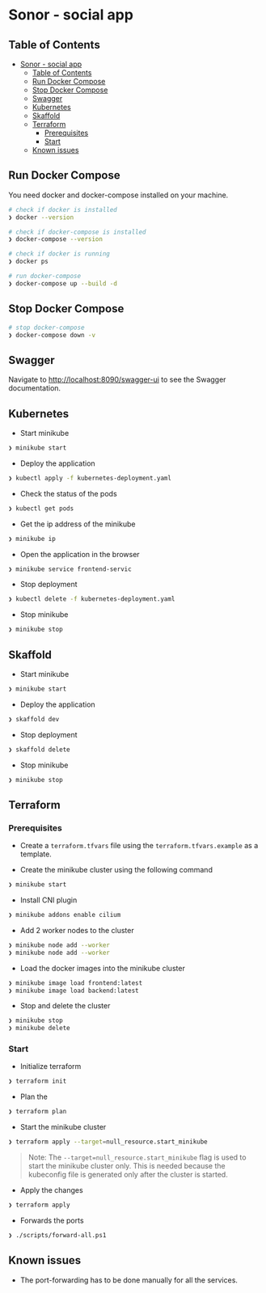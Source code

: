 # Sonor - social app

## Table of Contents

- [Sonor - social app](#sonor---social-app)
  - [Table of Contents](#table-of-contents)
  - [Run Docker Compose](#run-docker-compose)
  - [Stop Docker Compose](#stop-docker-compose)
  - [Swagger](#swagger)
  - [Kubernetes](#kubernetes)
  - [Skaffold](#skaffold)
  - [Terraform](#terraform)
    - [Prerequisites](#prerequisites)
    - [Start](#start)
  - [Known issues](#known-issues)

## Run Docker Compose

You need docker and docker-compose installed on your machine.

```bash
# check if docker is installed
❯ docker --version

# check if docker-compose is installed
❯ docker-compose --version

# check if docker is running
❯ docker ps

# run docker-compose
❯ docker-compose up --build -d
```
## Stop Docker Compose

```bash
# stop docker-compose
❯ docker-compose down -v
```

## Swagger

Navigate to [http://localhost:8090/swagger-ui](http://localhost:8090/swagger-ui) to see the Swagger documentation.


## Kubernetes

- Start minikube
```bash
❯ minikube start
```

- Deploy the application
```bash
❯ kubectl apply -f kubernetes-deployment.yaml
```

- Check the status of the pods
```bash
❯ kubectl get pods
```

- Get the ip address of the minikube
```bash
❯ minikube ip
```

- Open the application in the browser
```bash
❯ minikube service frontend-servic
```

- Stop deployment
```bash
❯ kubectl delete -f kubernetes-deployment.yaml
```

- Stop minikube
```bash
❯ minikube stop
```

## Skaffold

- Start minikube
```bash
❯ minikube start
```

- Deploy the application
```bash
❯ skaffold dev
```

- Stop deployment
```bash 
❯ skaffold delete
```

- Stop minikube
```bash
❯ minikube stop
```

## Terraform

### Prerequisites

- Create a `terraform.tfvars` file using the `terraform.tfvars.example` as a template.

- Create the minikube cluster using the following command

```bash
❯ minikube start
```

- Install CNI plugin

```bash
❯ minikube addons enable cilium
```

- Add 2 worker nodes to the cluster

```bash
❯ minikube node add --worker
❯ minikube node add --worker
```

- Load the docker images into the minikube cluster

```bash
❯ minikube image load frontend:latest
❯ minikube image load backend:latest
```

- Stop and delete the cluster

```bash
❯ minikube stop
❯ minikube delete
```

### Start

- Initialize terraform
```bash
❯ terraform init
```

- Plan the
```bash
❯ terraform plan
```

- Start the minikube cluster
```bash
❯ terraform apply --target=null_resource.start_minikube
```

> Note: The `--target=null_resource.start_minikube` flag is used to start the minikube cluster only. This is needed because the kubeconfig file is generated only after the cluster is started. 

- Apply the changes
```bash
❯ terraform apply
```

- Forwards the ports
```bash
❯ ./scripts/forward-all.ps1
```


## Known issues

* The port-forwarding has to be done manually for all the services.
